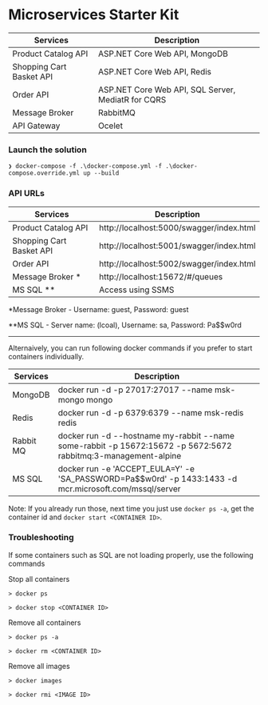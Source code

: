# Microservices Starter Kit

| Services                 | Description                                        |
| ------------------------ | -------------------------------------------------- |
| Product Catalog API      | ASP.NET Core Web API, MongoDB                      |
| Shopping Cart Basket API | ASP.NET Core Web API, Redis                        |
| Order API                | ASP.NET Core Web API, SQL Server, MediatR for CQRS |
| Message Broker           | RabbitMQ                                           |
| API Gateway              | Ocelet                                             |

### Launch the solution

`❯ docker-compose -f .\docker-compose.yml -f .\docker-compose.override.yml up --build`

### API URLs

| Services                 | Description                              |
| ------------------------ | ---------------------------------------- |
| Product Catalog API      | http://localhost:5000/swagger/index.html |
| Shopping Cart Basket API | http://localhost:5001/swagger/index.html |
| Order API                | http://localhost:5002/swagger/index.html |
| Message Broker \*        | http://localhost:15672/#/queues          |
| MS SQL \*\*              | Access using SSMS                        |

\*Message Broker - Username: guest, Password: guest

\*\*MS SQL - Server name: (lcoal), Username: sa, Password: Pa\$\$w0rd

---

Alternaively, you can run following docker commands if you prefer to start containers individually.

| Services  | Description                                                                                                    |
| --------- | -------------------------------------------------------------------------------------------------------------- |
| MongoDB   | docker run -d -p 27017:27017 --name msk-mongo mongo                                                            |
| Redis     | docker run -d -p 6379:6379 --name msk-redis redis                                                              |
| Rabbit MQ | docker run -d --hostname my-rabbit --name some-rabbit -p 15672:15672 -p 5672:5672 rabbitmq:3-management-alpine |
| MS SQL    | docker run -e 'ACCEPT_EULA=Y' -e 'SA_PASSWORD=Pa\$\$w0rd' -p 1433:1433 -d mcr.microsoft.com/mssql/server       |

Note: If you already run those, next time you just use `docker ps -a`, get the container id and `docker start <CONTAINER ID>`.

### Troubleshooting

If some containers such as SQL are not loading properly, use the following commands

Stop all containers

`> docker ps`

`> docker stop <CONTAINER ID>`

Remove all containers

`> docker ps -a`

`> docker rm <CONTAINER ID>`

Remove all images

`> docker images`

`> docker rmi <IMAGE ID>`
